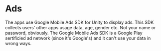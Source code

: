 # Ads
The apps use Google Mobile Ads SDK for Unity to display ads. This SDK collects users' other apps usage data, age, gender etc. Not your name or password, obviously. The Google Mobile Ads SDK is a Google Play sertificied ad network (since it's Google's) and it can't use your data in wrong ways.
